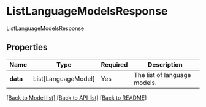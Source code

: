 # ListLanguageModelsResponse

ListLanguageModelsResponse

## Properties
| Name | Type | Required | Description |
| ------------ | ------------- | ------------- | ------------- |
**data** | List[LanguageModel] | Yes | The list of language models. |


[[Back to Model list]](../../README.md#documentation-for-models) [[Back to API list]](../../README.md#documentation-for-api-endpoints) [[Back to README]](../../README.md)
